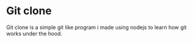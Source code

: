 # Git clone

Git clone is a simple git like program i made using nodejs to learn how git works under the hood.
